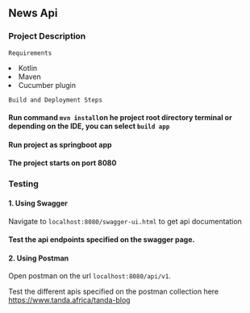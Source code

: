 ## News Api
### Project Description
```Requirements```
<li>Kotlin
<li>Maven
<li>Cucumber plugin

```Build and Deployment Steps```
#### Run command ```mvn install```on he project root directory terminal or depending on the IDE, you can select ```build app```
#### Run project as springboot app
#### The project starts on port 8080
### Testing
#### 1. Using Swagger 
Navigate to ```localhost:8080/swagger-ui.html``` to get api documentation
#### Test the api endpoints specified on the swagger page.
#### 2. Using Postman
Open postman on the url  ```localhost:8080/api/v1```.

Test the different apis specified on the postman collection here <a>https://www.tanda.africa/tanda-blog


